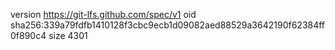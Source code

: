 version https://git-lfs.github.com/spec/v1
oid sha256:339a79fdfb1410128f3cbc9ecb1d09082aed88529a3642190f62384ff0f890c4
size 4301
